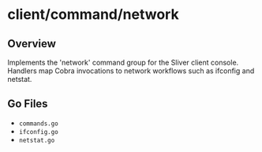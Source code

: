 # client/command/network

## Overview

Implements the 'network' command group for the Sliver client console. Handlers map Cobra invocations to network workflows such as ifconfig and netstat.

## Go Files

- `commands.go`
- `ifconfig.go`
- `netstat.go`
